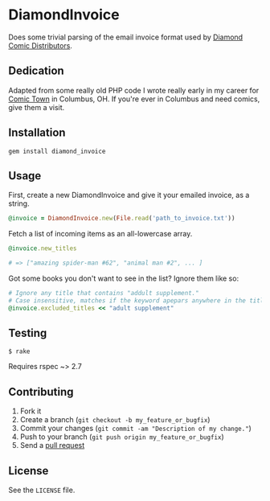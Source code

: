 # DiamondInvoice

Does some trivial parsing of the email invoice format used by [Diamond Comic
Distributors](http://www.diamondcomics.com/). 

## Dedication

Adapted from some really old PHP code I wrote really early in my career for
[Comic Town](http://comictown.net) in Columbus, OH. If you're ever in Columbus
and need comics, give them a visit. 

## Installation

    gem install diamond_invoice

## Usage

First, create a new DiamondInvoice and give it your emailed invoice, as a
string.

```ruby
@invoice = DiamondInvoice.new(File.read('path_to_invoice.txt'))
```

Fetch a list of incoming items as an all-lowercase array.

```ruby
@invoice.new_titles

# => ["amazing spider-man #62", "animal man #2", ... ]
```

Got some books you don't want to see in the list? Ignore them like so:

```ruby
# Ignore any title that contains "addult supplement."
# Case insensitive, matches if the keyword apepars anywhere in the title.
@invoice.excluded_titles << "adult supplement" 
```

## Testing

    $ rake 

Requires rspec ~> 2.7

## Contributing

1. Fork it
2. Create a branch (`git checkout -b my_feature_or_bugfix`)
3. Commit your changes (`git commit -am "Description of my change."`)
4. Push to your branch (`git push origin my_feature_or_bugfix`)
5. Send a [pull request](http://help.github.com/send-pull-requests/)

## License

See the `LICENSE` file.
